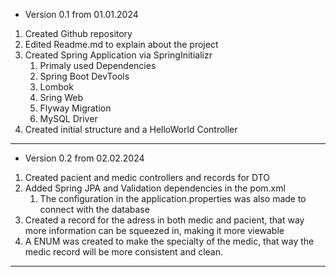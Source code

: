 * Version 0.1 from 01.01.2024
1. Created Github repository
2. Edited Readme.md to explain about the project
3. Created Spring Application via SpringInitializr
    1. Primaly used Dependencies
    2. Spring Boot DevTools
    3. Lombok
    4. Sring Web
    5. Flyway Migration
    6. MySQL Driver
4. Created initial structure and a HelloWorld Controller     

<hr></hr>

* Version 0.2 from 02.02.2024
1. Created pacient and medic controllers and records for DTO
2. Added Spring JPA and Validation dependencies in the pom.xml
    1. The configuration in the application.properties was also made to connect with the database
3. Created a record for the adress in both medic and pacient, that way more information can be squeezed in, making it more viewable
4. A ENUM was created to make the specialty of the medic, that way the medic record will be more consistent and clean.

<hr></hr>